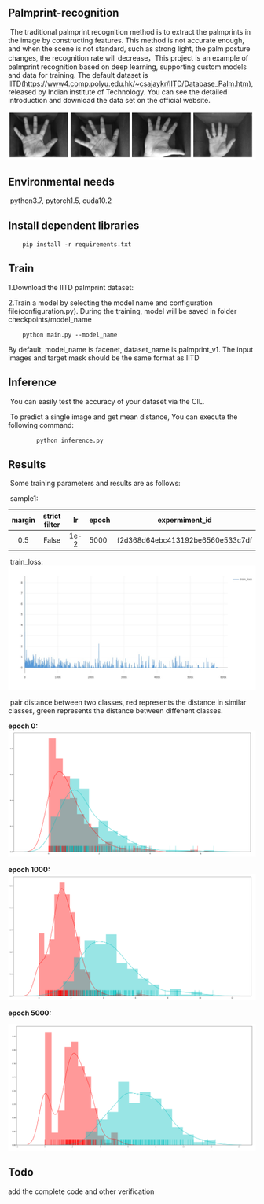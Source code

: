 ## Palmprint-recognition

​	The traditional palmprint recognition method is to extract the palmprints in the image by constructing features. This method is not accurate enough, and when the scene is not standard, such as strong light, the palm posture changes, the recognition rate will decrease，This project is an example of palmprint recognition based on deep learning, supporting custom models and data for training. The default dataset is IITD(https://www4.comp.polyu.edu.hk/~csajaykr/IITD/Database_Palm.htm), released by Indian institute of Technology.  You can see the detailed introduction and download the data set on the official website.

![](.\logs\f2d368d64ebc413192be6560e533c7df\image-20200522152545541.png)

## Environmental needs

​	python3.7,  pytorch1.5,  cuda10.2

## Install dependent libraries

```
	pip install -r requirements.txt
```

## Train

1.Download the IITD palmprint dataset:

2.Train a model by selecting the model name and configuration file(configuration.py). During the training, model will be saved in folder 	checkpoints/model_name

```
	python main.py --model_name
```

By default, model_name is facenet, dataset_name is palmprint_v1. The input images and target mask should be the same format as IITD

## Inference

​	You can easily test the accuracy of your dataset via the CIL.

​	To predict a single image and get mean distance, You can execute the following command:

```
		python inference.py
```

## Results

​	Some training parameters and results are as follows:

​	sample1:

| margin | strict filter |  lr  | epoch |          expermiment_id          |
| :----: | :-----------: | :--: | ----- | :------------------------------: |
|  0.5   |     False     | 1e-2 | 5000  | f2d368d64ebc413192be6560e533c7df |

​	train_loss:![train_loss](.\logs\f2d368d64ebc413192be6560e533c7df\train_loss.jpeg)

​	pair distance between two classes,  red represents the distance in similar classes, green represents the distance between diffenent classes.

**epoch 0:**![0](.\logs\f2d368d64ebc413192be6560e533c7df\0.PNG)

**epoch 1000:**![1000](.\logs\f2d368d64ebc413192be6560e533c7df\1000.PNG)

**epoch 5000:**

![5000](.\logs\f2d368d64ebc413192be6560e533c7df\5000.PNG)

## Todo

add the complete code and other verification